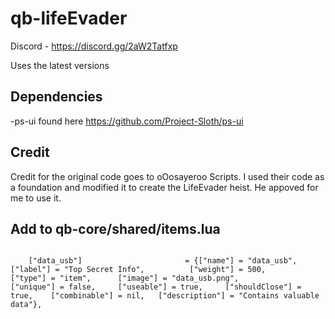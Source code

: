 # qb-lifeEvader

Discord - https://discord.gg/2aW2Tatfxp

Uses the latest versions 


## Dependencies
-ps-ui found here https://github.com/Project-Sloth/ps-ui 




## Credit
Credit for the original code goes to oOosayeroo Scripts. I used their code as a foundation and modified it to create the LifeEvader heist. He appoved for me to use it. 

## Add to qb-core/shared/items.lua

```

	["data_usb"]                       = {["name"] = "data_usb", 				        ["label"] = "Top Secret Info", 			["weight"] = 500, 		["type"] = "item", 		["image"] = "data_usb.png", 			    ["unique"] = false, 	["useable"] = true, 	["shouldClose"] = true,    ["combinable"] = nil,   ["description"] = "Contains valuable data"},
